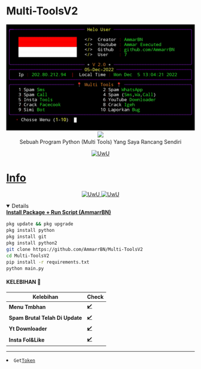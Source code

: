 # Multi-ToolsV2
<p align="center">
<img src="https://raw.githubusercontent.com/AmmarrBN/Multi-ToolsV2/main/IMG/img.jpg"><br>
<img src="https://img.shields.io/static/v1?label=Author&color=green&message=./AmmarExploit &logo=Acclaim&logoColor=white&style=for-the-badge"><br>
Sebuah Program Python (Multi Tools) Yang Saya Rancang Sendiri
<p align="center">
  <a href="https://github.com/AmmarrBN"><img src="http://readme-typing-svg.herokuapp.com?color=FFFFFF&center=true&vCenter=true&multiline=false&lines=Minimal+Kasi+Star+lah+kontol+!" alt="UwU">
</p>

# Info
<p align="center">
  <a href="https://github.com/AmmarrBN"><img src="http://readme-typing-svg.herokuapp.com?color=FFFFFF&center=true&vCenter=true&multiline=false&lines=Sewaktu+waktu+tools+ini+akan" alt="UwU">
  <a href="https://github.com/AmmarrBN"><img src="http://readme-typing-svg.herokuapp.com?color=FFFFFF&center=true&vCenter=true&multiline=false&lines=expired+jadi+gunakan+dengan+bijak+!" alt="UwU">
</p>

<details open>
  <summary><strong> Install Package + Run Script (AmmarrBN)</strong></summary>

  ```bash
  pkg update && pkg upgrade
  pkg install python
  pkg install git
  pkg install python2
  git clone https://github.com/AmmarrBN/Multi-ToolsV2
  cd Multi-ToolsV2
  pip install -r requirements.txt
  python main.py
  ```
  </details>

#### KELEBIHAN 📍
| Kelebihan | Check |
|--------|--------|
| **Menu Tmbhan** |[✔️](https://github.com/AmmarrBN) |
| **Spam Brutal Telah Di Update** |[✔️](https://github.com/AmmarrBN) |
| **Yt Downloader** |[✔️](https://github.com/AmmarrBN) |
| **Insta Fol&Like** |[✔️](https://github.com/AmmarrBN) |
---------

<li><code>Get<a href="https://karyawan.co.id/tjbH5aNo">Token</a></code></li>
